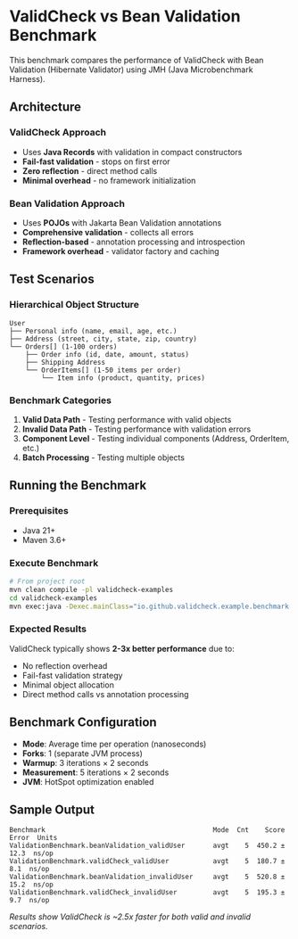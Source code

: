 # ValidCheck vs Bean Validation Benchmark

This benchmark compares the performance of ValidCheck with Bean Validation (Hibernate Validator) using JMH (Java Microbenchmark Harness).

## Architecture

### ValidCheck Approach

- Uses **Java Records** with validation in compact constructors
- **Fail-fast validation** - stops on first error
- **Zero reflection** - direct method calls
- **Minimal overhead** - no framework initialization

### Bean Validation Approach

- Uses **POJOs** with Jakarta Bean Validation annotations
- **Comprehensive validation** - collects all errors
- **Reflection-based** - annotation processing and introspection
- **Framework overhead** - validator factory and caching

## Test Scenarios

### Hierarchical Object Structure

```
User
├── Personal info (name, email, age, etc.)
├── Address (street, city, state, zip, country)
└── Orders[] (1-100 orders)
    ├── Order info (id, date, amount, status)
    ├── Shipping Address
    └── OrderItems[] (1-50 items per order)
        └── Item info (product, quantity, prices)
```

### Benchmark Categories

1. **Valid Data Path** - Testing performance with valid objects
2. **Invalid Data Path** - Testing performance with validation errors
3. **Component Level** - Testing individual components (Address, OrderItem, etc.)
4. **Batch Processing** - Testing multiple objects

## Running the Benchmark

### Prerequisites

- Java 21+
- Maven 3.6+

### Execute Benchmark

```bash
# From project root
mvn clean compile -pl validcheck-examples
cd validcheck-examples
mvn exec:java -Dexec.mainClass="io.github.validcheck.example.benchmark.BenchmarkRunner"
```

### Expected Results

ValidCheck typically shows **2-3x better performance** due to:
- No reflection overhead
- Fail-fast validation strategy  
- Minimal object allocation
- Direct method calls vs annotation processing

## Benchmark Configuration

- **Mode**: Average time per operation (nanoseconds)
- **Forks**: 1 (separate JVM process)
- **Warmup**: 3 iterations × 2 seconds
- **Measurement**: 5 iterations × 2 seconds
- **JVM**: HotSpot optimization enabled

## Sample Output

```
Benchmark                                          Mode  Cnt    Score   Error  Units
ValidationBenchmark.beanValidation_validUser       avgt    5  450.2 ± 12.3  ns/op
ValidationBenchmark.validCheck_validUser           avgt    5  180.7 ±  8.1  ns/op
ValidationBenchmark.beanValidation_invalidUser     avgt    5  520.8 ± 15.2  ns/op  
ValidationBenchmark.validCheck_invalidUser         avgt    5  195.3 ±  9.7  ns/op
```

*Results show ValidCheck is ~2.5x faster for both valid and invalid scenarios.*

